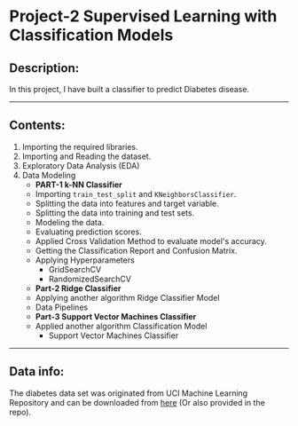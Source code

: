 # Project-2 Supervised Learning with Classification Models

## Description:
In this project, I have built a classifier to predict Diabetes disease.

---
## Contents:
1. Importing the required libraries.
2. Importing and Reading the dataset.
3. Exploratory Data Analysis (EDA)
4. Data Modeling
    - **PART-1 k-NN Classifier**
    - Importing `train_test_split` and `KNeighborsClassifier`.
    - Splitting the data into features and target variable.
    - Splitting the data into training and test sets.
    - Modeling the data.
    - Evaluating prediction scores.
    - Applied Cross Validation Method to evaluate model's accuracy.
    - Getting the Classification Report and Confusion Matrix.
    - Applying Hyperparameters 
      - GridSearchCV
      - RandomizedSearchCV
    - **Part-2 Ridge Classifier**
    - Applying another algorithm Ridge Classifier Model
    - Data Pipelines
    - **Part-3 Support Vector Machines Classifier**
    - Applied another algorithm Classification Model
      - Support Vector Machines Classifier
---
## Data info:
The diabetes data set was originated from UCI Machine Learning Repository and can be downloaded from [here](https://github.com/Ravjot03/Machine-Learning-Models/blob/master/Classification%20Models/Project-2/diabetess.csv) (Or also provided in the repo).
